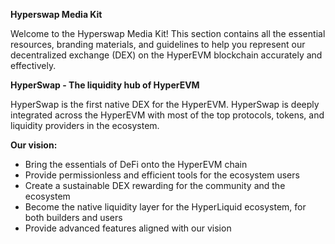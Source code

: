 **Hyperswap Media Kit**

Welcome to the Hyperswap Media Kit! This section contains all the essential resources, branding materials, and guidelines to help you represent our decentralized exchange (DEX) on the HyperEVM blockchain accurately and effectively.

**HyperSwap - The liquidity hub of HyperEVM**

HyperSwap is the first native DEX for the HyperEVM. HyperSwap is deeply integrated across the HyperEVM with most of the top protocols, tokens, and liquidity providers in the ecosystem.

**Our vision:**
- Bring the essentials of DeFi onto the HyperEVM chain
- Provide permissionless and efficient tools for the ecosystem users
- Create a sustainable DEX rewarding for the community and the ecosystem
- Become the native liquidity layer for the HyperLiquid ecosystem, for both builders and users
- Provide advanced features aligned with our vision
